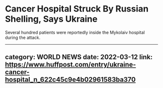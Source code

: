# Cancer Hospital Struck By Russian Shelling, Says Ukraine

Several hundred patients were reportedly inside the Mykolaiv hospital during the attack.

---
category: WORLD NEWS
date: 2022-03-12
link: https://www.huffpost.com/entry/ukraine-cancer-hospital_n_622c45c9e4b02961583ba370
---
